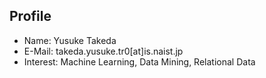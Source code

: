 ## Profile  
+ Name: Yusuke Takeda  
+ E-Mail: takeda.yusuke.tr0[at]is.naist.jp  
+ Interest: Machine Learning, Data Mining, Relational Data
